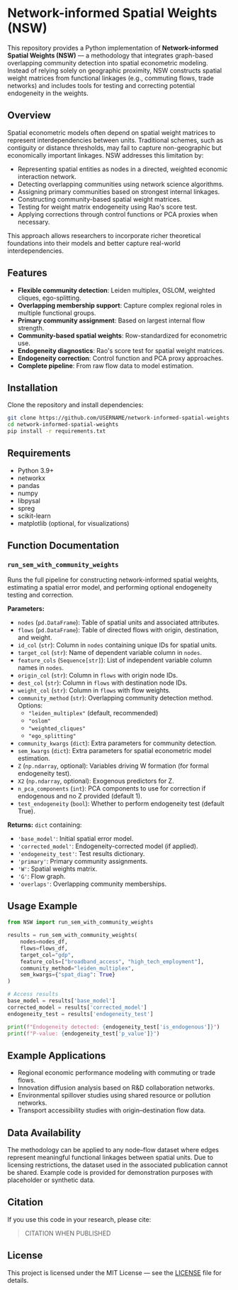 # Network-informed Spatial Weights (NSW)

This repository provides a Python implementation of **Network-informed Spatial Weights (NSW)** — a methodology that integrates graph-based overlapping community detection into spatial econometric modeling. Instead of relying solely on geographic proximity, NSW constructs spatial weight matrices from functional linkages (e.g., commuting flows, trade networks) and includes tools for testing and correcting potential endogeneity in the weights.

## Overview

Spatial econometric models often depend on spatial weight matrices to represent interdependencies between units. Traditional schemes, such as contiguity or distance thresholds, may fail to capture non-geographic but economically important linkages. NSW addresses this limitation by:

- Representing spatial entities as nodes in a directed, weighted economic interaction network.
- Detecting overlapping communities using network science algorithms.
- Assigning primary communities based on strongest internal linkages.
- Constructing community-based spatial weight matrices.
- Testing for weight matrix endogeneity using Rao's score test.
- Applying corrections through control functions or PCA proxies when necessary.

This approach allows researchers to incorporate richer theoretical foundations into their models and better capture real-world interdependencies.

## Features

- **Flexible community detection**: Leiden multiplex, OSLOM, weighted cliques, ego-splitting.
- **Overlapping membership support**: Capture complex regional roles in multiple functional groups.
- **Primary community assignment**: Based on largest internal flow strength.
- **Community-based spatial weights**: Row-standardized for econometric use.
- **Endogeneity diagnostics**: Rao's score test for spatial weight matrices.
- **Endogeneity correction**: Control function and PCA proxy approaches.
- **Complete pipeline**: From raw flow data to model estimation.

## Installation

Clone the repository and install dependencies:

```bash
git clone https://github.com/USERNAME/network-informed-spatial-weights.git
cd network-informed-spatial-weights
pip install -r requirements.txt
```

## Requirements

- Python 3.9+
- networkx
- pandas
- numpy
- libpysal
- spreg
- scikit-learn
- matplotlib (optional, for visualizations)

## Function Documentation

### `run_sem_with_community_weights`
Runs the full pipeline for constructing network-informed spatial weights, estimating a spatial error model, and performing optional endogeneity testing and correction.

**Parameters:**
- `nodes` (`pd.DataFrame`): Table of spatial units and associated attributes.
- `flows` (`pd.DataFrame`): Table of directed flows with origin, destination, and weight.
- `id_col` (`str`): Column in `nodes` containing unique IDs for spatial units.
- `target_col` (`str`): Name of dependent variable column in `nodes`.
- `feature_cols` (`Sequence[str]`): List of independent variable column names in `nodes`.
- `origin_col` (`str`): Column in `flows` with origin node IDs.
- `dest_col` (`str`): Column in `flows` with destination node IDs.
- `weight_col` (`str`): Column in `flows` with flow weights.
- `community_method` (`str`): Overlapping community detection method. Options:
  - `"leiden_multiplex"` (default, recommended)
  - `"oslom"`
  - `"weighted_cliques"`
  - `"ego_splitting"`
- `community_kwargs` (`dict`): Extra parameters for community detection.
- `sem_kwargs` (`dict`): Extra parameters for spatial econometric model estimation.
- `Z` (`np.ndarray`, optional): Variables driving W formation (for formal endogeneity test).
- `X2` (`np.ndarray`, optional): Exogenous predictors for Z.
- `n_pca_components` (`int`): PCA components to use for correction if endogenous and no Z provided (default 1).
- `test_endogeneity` (`bool`): Whether to perform endogeneity test (default True).

**Returns:**
`dict` containing:
- `'base_model'`: Initial spatial error model.
- `'corrected_model'`: Endogeneity-corrected model (if applied).
- `'endogeneity_test'`: Test results dictionary.
- `'primary'`: Primary community assignments.
- `'W'`: Spatial weights matrix.
- `'G'`: Flow graph.
- `'overlaps'`: Overlapping community memberships.


## Usage Example

```python
from NSW import run_sem_with_community_weights

results = run_sem_with_community_weights(
    nodes=nodes_df,
    flows=flows_df,
    target_col="gdp",
    feature_cols=["broadband_access", "high_tech_employment"],
    community_method="leiden_multiplex",
    sem_kwargs={"spat_diag": True}
)

# Access results
base_model = results['base_model']
corrected_model = results['corrected_model']
endogeneity_test = results['endogeneity_test']

print(f"Endogeneity detected: {endogeneity_test['is_endogenous']}")
print(f"P-value: {endogeneity_test['p_value']}")
```

## Example Applications

- Regional economic performance modeling with commuting or trade flows.
- Innovation diffusion analysis based on R&D collaboration networks.
- Environmental spillover studies using shared resource or pollution networks.
- Transport accessibility studies with origin–destination flow data.


## Data Availability

The methodology can be applied to any node–flow dataset where edges represent meaningful functional linkages between spatial units. Due to licensing restrictions, the dataset used in the associated publication cannot be shared. Example code is provided for demonstration purposes with placeholder or synthetic data.


## Citation

If you use this code in your research, please cite:

> CITATION WHEN PUBLISHED

## License

This project is licensed under the MIT License — see the [LICENSE](LICENSE) file for details.

